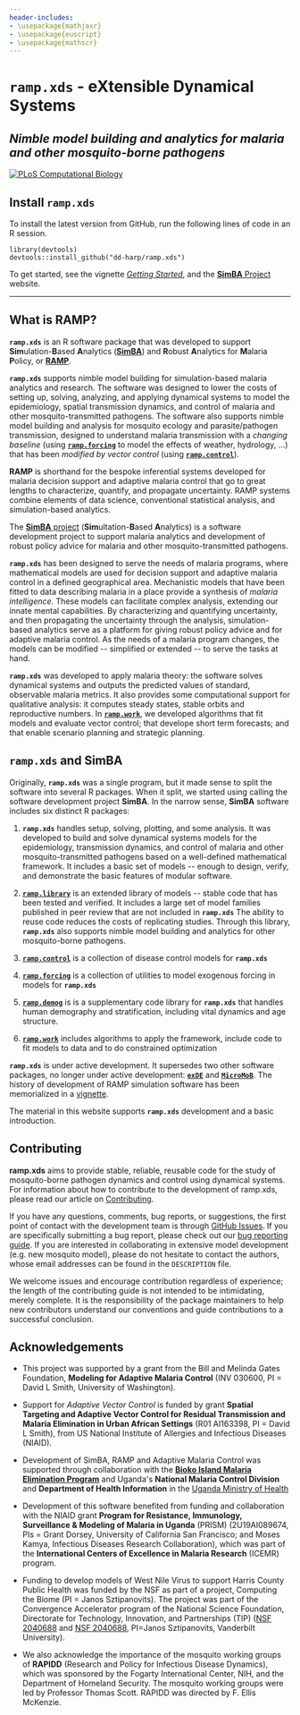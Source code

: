 ```yaml
---
header-includes:
- \usepackage{mathjaxr}
- \usepackage{euscript}
- \usepackage{mathscr}
--- 
```


# **`ramp.xds`** - e**X**tensible **D**ynamical **S**ystems 
## *Nimble model building and analytics for malaria and other mosquito-borne pathogens*


<!-- badges: start -->
[![PLoS Computational Biology](https://img.shields.io/badge/doi%3A10.1371%2Fjournal.pcbi.1010684-cornflowerblue?style=for-the-badge&logoColor=cornflowerblue&label=PLoS%20Comp%20Bio&labelColor=slategrey&link=https%3A%2F%2Fjournals.plos.org%2Fploscompbiol%2Farticle%3Fid%3D10.1371%2Fjournal.pcbi.1010684)](https://doi.org/10.1371/journal.pcbi.1010684)
<!-- badges: end -->

## Install **`ramp.xds`** 

To install the latest version from GitHub, run the following lines of code in an R session.

```
library(devtools)
devtools::install_github("dd-harp/ramp.xds")
```

To get started, see the vignette [*Getting Started*](https://dd-harp.github.io/ramp.xds/articles/GettingStarted.html), and the [**SimBA** Project](https://faculty.washington.edu/smitdave/simba/index.html) website.

***

## What is RAMP?


**`ramp.xds`** is an R software package that was developed to support **Sim**ulation-**B**ased **A**nalytics ([**SimBA**](https://faculty.washington.edu/smitdave/simba/index.html)) and **R**obust **A**nalytics for **M**alaria **P**olicy, or [**RAMP**](https://faculty.washington.edu/smitdave/ramp/index.html). 

**`ramp.xds`** supports nimble model building for simulation-based malaria analytics and research. 
The software was designed to lower the costs of setting up, solving, analyzing, and applying dynamical systems to model the epidemiology, spatial transmission dynamics, and control of malaria and other mosquito-transmitted pathogens. 
The software also supports nimble model building and analysis for mosquito ecology and parasite/pathogen transmission, designed to understand malaria transmission with a *changing baseline* (using [**`ramp.forcing`**](https://dd-harp.github.io/ramp.forcing/) to model the effects of weather, hydrology, ...) that has been *modified by vector control* (using [**`ramp.control`**](https://dd-harp.github.io/ramp.control/)).


**RAMP** is shorthand for the bespoke inferential systems developed for malaria decision support and adaptive malaria control that go to great lengths to characterize, quantify, and propagate uncertainty. 
RAMP systems combine elements of data science, conventional statistical analysis, and simulation-based analytics. 

The [**SimBA** project](https://faculty.washington.edu/smitdave/simba/index.html) (**Sim**ultation-**B**ased **A**nalytics) is a
software development project to support malaria analytics and development of robust policy advice for
malaria and other mosquito-transmitted pathogens.

**`ramp.xds`** has been designed to serve the needs of malaria programs, where mathematical models are used for decision support and adaptive malaria control in a defined geographical area. Mechanistic models that have been fitted to data describing malaria in a place provide a synthesis of *malaria intelligence.* These models can facilitate complex analysis, extending our innate mental capabilities. By characterizing and quantifying uncertainty, and then propagating the uncertainty through the analysis, simulation-based analytics serve as a platform for giving robust policy advice and for adaptive malaria control. As the needs of a malaria program changes, the models can be modified -- simplified or extended -- to serve the tasks at hand.

**`ramp.xds`** was developed to apply malaria theory: the software solves dynamical systems and outputs the predicted values of standard, observable malaria metrics. 
It also provides some computational support for qualitative analysis: it computes steady states, stable orbits and reproductive numbers. In [**`ramp.work`**](https://dd-harp.github.io/ramp.work/), we developed algorithms that fit models and evaluate vector control; that develope short term forecasts; and that enable scenario planning and strategic planning.

## **`ramp.xds`** and SimBA

Originally, **`ramp.xds`** was a single program, but it made sense to split the software into several R packages. 
When it split, we started using calling the software development project **SimBA**. 
In the narrow sense, **SimBA** software includes six distinct R packages: 

1. **`ramp.xds`** handles setup, solving, plotting, and some analysis. 
It was developed to build and solve dynamical systems models for the epidemiology, transmission dynamics, and control of malaria and other mosquito-transmitted pathogens based on a well-defined mathematical framework.
It includes a basic set of models -- enough to design, verify, and demonstrate the basic features of modular software. 

2. [**`ramp.library`**](https://dd-harp.github.io/ramp.library/) is an extended library of models -- stable code that has been tested and verified. It includes a large set of model families published in peer review that are not included in **`ramp.xds`** The ability to reuse code reduces the costs of replicating studies. Through this library, **`ramp.xds`** also supports nimble model building and analytics for other mosquito-borne pathogens. 

3. [**`ramp.control`**](https://dd-harp.github.io/ramp.control/) is a collection of disease control models for **`ramp.xds`** 

4. [**`ramp.forcing`**](https://dd-harp.github.io/ramp.forcing/) is a collection of utilities to model exogenous forcing in models for **`ramp.xds`** 

5. [**`ramp.demog`**](ramp.demog.html) is is a supplementary code library for **`ramp.xds`** that handles human demography and stratification, including vital dynamics and age structure.

6. [**`ramp.work`**](https://dd-harp.github.io/ramp.work/) includes algorithms to apply the framework, include code to fit models to data and to do constrained optimization 

**`ramp.xds`**  is under active development. It supersedes two other software packages, no longer under active development: [**`exDE`**](https://dd-harp.github.io/exDE/) and [**`MicroMoB`**](https://dd-harp.github.io/MicroMoB/). The history of development of RAMP simulation software has been memorialized in a [vignette](https://dd-harp.github.io/ramp.xds/articles/History.html).

The material in this website supports **`ramp.xds`** development and a basic introduction. 


## Contributing

**ramp.xds** aims to provide stable, reliable, reusable code for the study of mosquito-borne pathogen dynamics and control using dynamical systems. For information about how to contribute to the development of ramp.xds, please read our article on [Contributing](https://dd-harp.github.io/ramp.xds/articles/Contributing.html). 

If you have any questions, comments, bug reports, or suggestions, the first point of contact with the development team is through [GitHub Issues](https://github.com/dd-harp/ramp.xds/issues). If you are specifically submitting a bug report, please check out our [bug reporting guide](https://dd-harp.github.io/ramp.xds/articles/Contributing.html#sec8). If you are interested in collaborating in extensive model development (e.g. new mosquito model), please do not hesitate to contact the authors, whose email addresses can be found in the `DESCRIPTION` file.

We welcome issues and encourage contribution regardless of experience; the length of the contributing guide is not intended to be intimidating, merely complete. It is the responsibility of the package maintainers to help new contributors understand our conventions and guide contributions to a successful conclusion.

## Acknowledgements

+ This project was supported by a grant from the Bill and Melinda Gates Foundation, **Modeling for Adaptive Malaria Control** (INV 030600, PI = David L Smith, University of Washington).

+ Support for *Adaptive Vector Control* is funded by grant **Spatial Targeting and Adaptive Vector Control for Residual Transmission and Malaria Elimination in Urban African Settings** (R01 AI163398, PI = David L Smith), from US National Institute of Allergies and Infectious Diseases (NIAID).

+ Development of SimBA, RAMP and Adaptive Malaria Control was supported through collaboration with the [**Bioko Island Malaria Elimination Program**](https://www.mcd.org/focus-areas/featured-projects/bioko-island-malaria-elimination-project) and
Uganda's **National Malaria Control Division** and **Department of Health Information** in the [Uganda Ministry of Health](https://www.health.go.ug/)

+ Development of this software benefited from funding and collaboration with the NIAID grant **Program for Resistance, Immunology, Surveillance & Modeling of Malaria in Uganda** (PRISM) (2U19AI089674, PIs = Grant Dorsey, University of California San Francisco; and Moses Kamya, Infectious Diseases Research Collaboration), which was part of the **International Centers of Excellence in Malaria Research** (ICEMR) program.

+ Funding to develop models of West Nile Virus to support Harris County Public Health was funded by the NSF as part of a project, Computing the Biome (PI = Janos Sztipanovits). The project was part of the Convergence Accelerator program of the National Science Foundation, Directorate for Technology, Innovation, and Partnerships (TIP) ([NSF 2040688](https://www.nsf.gov/awardsearch/showAward?AWD_ID=2040688) and [NSF 2040688](https://www.nsf.gov/awardsearch/showAward?AWD_ID=2134862), PI=Janos Sztipanovits, Vanderbilt University).

+ We also acknowledge the importance of the mosquito working groups of **RAPIDD** (Research and Policy for Infectious Disease Dynamics), which was sponsored by the Fogarty International Center, NIH, and the Department of Homeland Security. The mosquito working groups were led by Professor Thomas Scott. RAPIDD was directed by F. Ellis McKenzie. 



